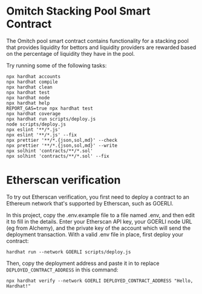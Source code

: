 # Omitch Stacking Pool Smart Contract

The Omitch pool smart contract contains functionality for a stacking pool that provides liquidity for bettors and liquidity providers are rewarded based on the percentage of liquidity they have in the pool.

Try running some of the following tasks:

```shell
npx hardhat accounts
npx hardhat compile
npx hardhat clean
npx hardhat test
npx hardhat node
npx hardhat help
REPORT_GAS=true npx hardhat test
npx hardhat coverage
npx hardhat run scripts/deploy.js
node scripts/deploy.js
npx eslint '**/*.js'
npx eslint '**/*.js' --fix
npx prettier '**/*.{json,sol,md}' --check
npx prettier '**/*.{json,sol,md}' --write
npx solhint 'contracts/**/*.sol'
npx solhint 'contracts/**/*.sol' --fix
```

# Etherscan verification

To try out Etherscan verification, you first need to deploy a contract to an Ethereum network that's supported by Etherscan, such as GOERLI.

In this project, copy the .env.example file to a file named .env, and then edit it to fill in the details. Enter your Etherscan API key, your GOERLI node URL (eg from Alchemy), and the private key of the account which will send the deployment transaction. With a valid .env file in place, first deploy your contract:

```shell
hardhat run --network GOERLI scripts/deploy.js
```

Then, copy the deployment address and paste it in to replace `DEPLOYED_CONTRACT_ADDRESS` in this command:

```shell
npx hardhat verify --network GOERLI DEPLOYED_CONTRACT_ADDRESS "Hello, Hardhat!"
```
